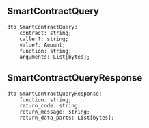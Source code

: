 ## SmartContractQuery

```
dto SmartContractQuery:
    contract: string;
    caller?: string;
    value?: Amount;
    function: string;
    arguments: List[bytes];
```

## SmartContractQueryResponse

```
dto SmartContractQueryResponse:
    function: string;
    return_code: string;
    return_message: string;
    return_data_parts: List[bytes];
```
